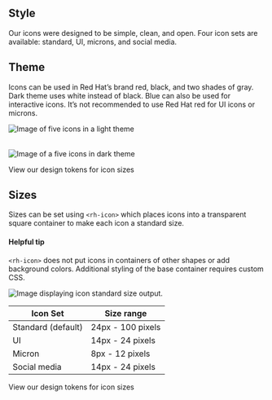 <style>
  .grid {
    display: grid;
    grid-template-columns: 1fr;
    gap: var(--rh-space-2xl, 32px);
  }

  @container (min-width: 567px) {
    .grid {
      grid-template-columns: 1fr 1fr;
    }
  }
</style>

## Style

Our icons were designed to be simple, clean, and open. Four icon sets are available: standard, UI, microns, and social media.

## Theme

Icons can be used in Red Hat’s brand red, black, and two shades of gray. Dark theme uses white instead of black. Blue can also be used for interactive icons. It’s not recommended to use Red Hat red for UI icons or microns. 

<div class="grid">
  <uxdot-example width-adjustment="208px">
    <img src="../icon-theme-light.svg" alt="Image of five icons in a light theme">
  </uxdot-example>

  <uxdot-example width-adjustment="208px" color-palette="darkest">
    <img src="../icon-theme-dark.svg" alt="Image of a five icons in dark theme">
  </uxdot-example>
</div>

<rh-cta href="../../../../tokens/icon/">View our design tokens for icon sizes</rh-cta>

## Sizes

Sizes can be set using <code>&lt;rh-icon&gt;</code> which places icons into a transparent square container to make each icon a standard size.

<rh-alert state="info">
  <h4 slot="header">Helpful tip</h4>
  <p><code>&lt;rh-icon&gt;</code> does not put icons in containers of other shapes or add background colors. Additional styling of the base container requires custom CSS.</p>
</rh-alert>

<uxdot-example width-adjustment="308px">
  <img src="../icon-sizes.svg" alt="Image displaying icon standard size output.">
</uxdot-example>

<rh-table>
  <table>
    <thead>
      <tr>
        <th scope="col" data-label="Icon Set">Icon Set</th>
        <th scope="col" data-label="Size range">Size range</th>
      </tr>
    </thead>
    <tbody>
      <tr>
        <td data-label="Icon Set">Standard (default)</td>
        <td data-label="Size range">24px - 100 pixels</td>
      </tr>
      <tr>
        <td data-label="Icon Set">UI</td>
        <td data-label="Size range">14px - 24 pixels</td>
      </tr>
      <tr>
        <td data-label="Icon Set">Micron</td>
        <td data-label="Size range">8px - 12 pixels</td>
      </tr>
      <tr>
        <td data-label="Icon Set">Social media</td>
        <td data-label="Size range">14px - 24 pixels</td>
      </tr>
    </tbody>
  </table>
</rh-table>

<rh-cta href="../../../../tokens/icon/">View our design tokens for icon sizes</rh-cta>

